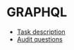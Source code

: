 # GRAPHQL

- [Task description](https://github.com/01-edu/public/tree/master/subjects/graphql)
- [Audit questions](https://github.com/01-edu/public/tree/master/subjects/graphql/audit)
